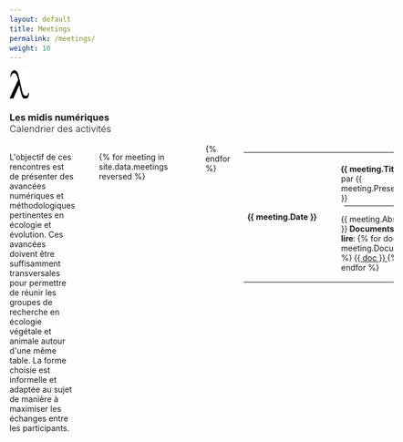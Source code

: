 ```yaml
---
layout: default
title: Meetings
permalink: /meetings/
weight: 10
---
```


<div class="row">
  <div class="small-1 columns text-right" style="margin:0px;padding:0px;">
  <img src="/assets/img/lambda.svg" alt="lambda" style="height:50px">
</div>
  <div class="large-11 columns">
  <h3>Les midis numériques<br><span style="font-weight:300;padding-top:10px;">Calendrier des activités</span></h3>
</div>
  <div class="small-12 columns">
  <p>
L'objectif de ces rencontres est de présenter des avancées numériques et méthodologiques pertinentes en écologie et évolution. Ces avancées doivent être suffisamment transversales pour permettre de réunir les groupes de recherche en écologie végétale et animale autour d'une même table. La forme choisie est informelle et adaptée au sujet de manière à maximiser les échanges entre les participants.
</p>

<hr>
<div class="small-12 columns">
<table style="width:100%">

{% for meeting in site.data.meetings reversed %}
<tr>
<td style="min-width:150px;"><strong>{{ meeting.Date }}</strong></td>
<td style="padding-top:20px;"><strong>{{ meeting.Title }}</strong> par {{ meeting.Presenter }}<br>
<hr style="margin:5px;">
<p>{{ meeting.Abstract }} <strong>Documents à lire</strong>:
{% for doc in meeting.Documents %}
  <a href="../assets/pdf/midi_num/{{ doc }}"> {{ doc }} </a>
{% endfor %}</p>
</td>
</tr>
{% endfor %}


</table>

</div>
